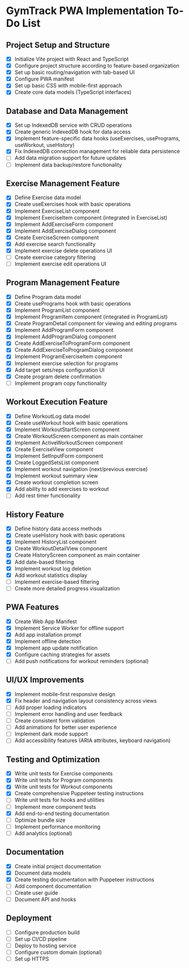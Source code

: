 # GymTrack PWA Implementation To-Do List

## Project Setup and Structure

- [x] Initialize Vite project with React and TypeScript
- [x] Configure project structure according to feature-based organization
- [x] Set up basic routing/navigation with tab-based UI
- [x] Configure PWA manifest
- [x] Set up basic CSS with mobile-first approach
- [x] Create core data models (TypeScript interfaces)

## Database and Data Management

- [x] Set up IndexedDB service with CRUD operations
- [x] Create generic IndexedDB hook for data access
- [x] Implement feature-specific data hooks (useExercises, usePrograms, useWorkout, useHistory)
- [x] Fix IndexedDB connection management for reliable data persistence
- [ ] Add data migration support for future updates
- [ ] Implement data backup/restore functionality

## Exercise Management Feature

- [x] Define Exercise data model
- [x] Create useExercises hook with basic operations
- [x] Implement ExerciseList component
- [x] Implement ExerciseItem component (integrated in ExerciseList)
- [x] Implement AddExerciseForm component
- [x] Implement AddExerciseDialog component
- [x] Create ExerciseScreen component
- [x] Add exercise search functionality
- [x] Implement exercise delete operations UI
- [ ] Create exercise category filtering
- [ ] Implement exercise edit operations UI

## Program Management Feature

- [x] Define Program data model
- [x] Create usePrograms hook with basic operations
- [x] Implement ProgramList component
- [x] Implement ProgramItem component (integrated in ProgramList)
- [x] Create ProgramDetail component for viewing and editing programs
- [x] Implement AddProgramForm component
- [x] Implement AddProgramDialog component
- [x] Create AddExerciseToProgramForm component
- [x] Create AddExerciseToProgramDialog component
- [x] Implement ProgramExerciseItem component
- [x] Implement exercise selection for programs
- [x] Add target sets/reps configuration UI
- [x] Create program delete confirmation
- [ ] Implement program copy functionality

## Workout Execution Feature

- [x] Define WorkoutLog data model
- [x] Create useWorkout hook with basic operations
- [x] Implement WorkoutStartScreen component
- [x] Create WorkoutScreen component as main container
- [x] Implement ActiveWorkoutScreen component
- [x] Create ExerciseView component
- [x] Implement SetInputForm component
- [x] Create LoggedSetsList component
- [x] Implement workout navigation (next/previous exercise)
- [x] Implement workout summary view
- [x] Create workout completion screen
- [x] Add ability to add exercises to workout
- [ ] Add rest timer functionality

## History Feature

- [x] Define history data access methods
- [x] Create useHistory hook with basic operations
- [x] Implement HistoryList component
- [x] Create WorkoutDetailView component
- [x] Create HistoryScreen component as main container
- [x] Add date-based filtering
- [x] Implement workout log deletion
- [x] Add workout statistics display
- [ ] Implement exercise-based filtering
- [ ] Create more detailed progress visualization

## PWA Features

- [x] Create Web App Manifest
- [x] Implement Service Worker for offline support
- [x] Add app installation prompt
- [x] Implement offline detection
- [x] Implement app update notification
- [x] Configure caching strategies for assets
- [ ] Add push notifications for workout reminders (optional)

## UI/UX Improvements

- [x] Implement mobile-first responsive design
- [x] Fix header and navigation layout consistency across views
- [ ] Add proper loading indicators
- [ ] Implement error handling and user feedback
- [ ] Create consistent form validation
- [ ] Add animations for better user experience
- [ ] Implement dark mode support
- [ ] Add accessibility features (ARIA attributes, keyboard navigation)

## Testing and Optimization

- [x] Write unit tests for Exercise components
- [x] Write unit tests for Program components
- [x] Write unit tests for Workout components
- [x] Create comprehensive Puppeteer testing instructions
- [ ] Write unit tests for hooks and utilities
- [ ] Implement more component tests
- [x] Add end-to-end testing documentation
- [ ] Optimize bundle size
- [ ] Implement performance monitoring
- [ ] Add analytics (optional)

## Documentation

- [x] Create initial project documentation
- [x] Document data models
- [x] Create testing documentation with Puppeteer instructions
- [ ] Add component documentation
- [ ] Create user guide
- [ ] Document API and hooks

## Deployment

- [ ] Configure production build
- [ ] Set up CI/CD pipeline
- [ ] Deploy to hosting service
- [ ] Configure custom domain (optional)
- [ ] Set up HTTPS
